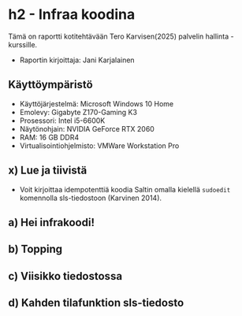 # h2 - Infraa koodina

Tämä on raportti kotitehtävään Tero Karvisen(2025) palvelin hallinta -kurssille.

-  Raportin kirjoittaja: Jani Karjalainen

## Käyttöympäristö

- Käyttöjärjestelmä: Microsoft Windows 10 Home
- Emolevy: Gigabyte Z170-Gaming K3
- Prosessori: Intel i5-6600K
- Näytönohjain: NVIDIA GeForce RTX 2060
- RAM: 16 GB DDR4
- Virtualisointiohjelmisto: VMWare Workstation Pro

## x) Lue ja tiivistä

- Voit kirjoittaa idempotenttiä koodia Saltin omalla kielellä ```sudoedit``` komennolla sls-tiedostoon (Karvinen 2014).



## a) Hei infrakoodi!



## b) Topping 



## c) Viisikko tiedostossa


## d) Kahden tilafunktion sls-tiedosto

